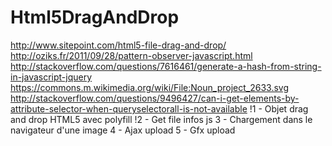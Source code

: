 # Html5DragAndDrop
http://www.sitepoint.com/html5-file-drag-and-drop/
http://oziks.fr/2011/09/28/pattern-observer-javascript.html
http://stackoverflow.com/questions/7616461/generate-a-hash-from-string-in-javascript-jquery
https://commons.m.wikimedia.org/wiki/File:Noun_project_2633.svg
http://stackoverflow.com/questions/9496427/can-i-get-elements-by-attribute-selector-when-queryselectorall-is-not-available
!1 - Objet drag and drop HTML5 avec polyfill
!2 - Get file infos js
3 - Chargement dans le navigateur d'une image
4 - Ajax upload
5 - Gfx upload
